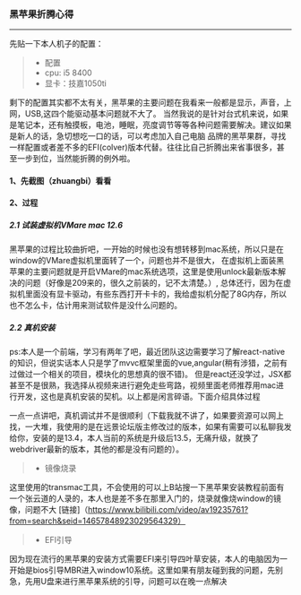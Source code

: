 
### 黑苹果折腾心得
----------

先贴一下本人机子的配置：

>* 配置
>* cpu: i5 8400
>* 显卡：技嘉1050ti

剩下的配置其实都不太有关，黑苹果的主要问题在我看来一般都是显示，声音，上网，USB,这四个能驱动基本问题就不大了。
当然我说的是针对台式机来说，如果是笔记本，还有触摸板，电池，睡眠，亮度调节等等各种问题需要解决。建议如果是新人的话，急切想吃一口的话，可以考虑加入自己电脑
品牌的黑苹果群，寻找一样配置或者差不多的EFI(colver)版本代替。往往比自己折腾出来省事很多，甚至一步到位，当然能折腾的例外啦。

#### 1、先截图（zhuangbi）看看


#### 2、过程

##### 2.1 试装虚拟机VMare mac 12.6

  黑苹果的过程比较曲折吧，一开始的时候也没有想转移到mac系统，所以只是在window的VMare虚拟机里面转了一个，问题也并不是很大，
  在虚拟机上面装黑苹果的主要问题就是开启VMare的mac系统选项，这里是使用unlock最新版本解决的问题（好像是209来的，很久之前装的，记不太清楚。）,
  总体还行，因为在虚拟机里面没有显卡驱动，有些东西打开卡卡的，我给虚拟机分配了8G内存，所以也不怎么卡，估计用来测试软件是没什么问题的。

##### 2.2 真机安装

   ps:本人是一个前端，学习有两年了吧，最近团队这边需要学习了解react-native的知识，但说实话本人只是学了mvvc框架里面的vue,angular(稍有涉猎，之前有过做过一个相关的项目，模块化的思想真的很不错)。
   但是react还没学过，JSX都甚至不是很熟，我选择从视频来进行避免走些弯路，视频里面老师推荐用mac进行开发，这也是真机安装的契机。以上都是闲言碎语。下面介绍具体过程

   一点一点讲吧，真机调试并不是很顺利（下载我就不讲了，如果要资源可以网上找，一大堆，我使用的是在远景论坛版主修改过的版本，如果有需要可以私聊我发给你，安装的是13.4，本人当前的系统是升级后13.5，无痛升级，就换了webdriver最新的版本，其他的都是没有问题的）。

   >* 镜像烧录

   这里使用的transmac工具，不会使用的可以上B站搜一下黑苹果安装教程前面有一个张云道的人录的，本人也是差不多在那里入门的，烧录就像烧window的镜像，问题不大
   [链接]（https://www.bilibili.com/video/av19235761?from=search&seid=14657848923029564329）

   >* EFI引导

  因为现在流行的黑苹果的安装方式需要EFI来引导四叶草安装，本人的电脑因为一开始是bios引导MBR进入window10系统。这里如果有朋友碰到我的问题，先别急，先用U盘来进行黑苹果系统的引导，问题可以在晚一点解决
